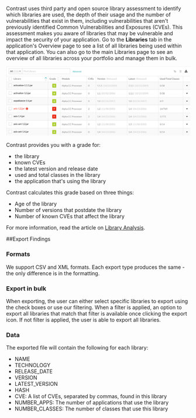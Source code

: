<!--
title: "Keep Track of Libraries"
description: "Overview of keeping track of libraries"
tags: "user applications track libraries quick start guide"
-->

Contrast uses third party and open source library assessment to identify which libraries are used, the depth of their usage and the number of vulnerabilities that exist in them, including vulnerabilities that aren't previously identified Common Vulnerabilities and Exposures (CVEs). This assessment makes you aware of libraries that may be vulnerable and impact the security of your application. Go to the **Libraries** tab in the application's Overview page to see a list of all libraries being used within that application. You can also go to the main Libraries page to see an overview of all libraries across your portfolio and manage them in bulk. 

<a href="assets/images/Application_Libraries.png" rel="lightbox" title="Application's Libraries"><img class="thumbnail" src="assets/images/Application_Libraries.png"/></a>

Contrast provides you with a grade for: 

* the library
* known CVEs
* the latest version and release date
* used and total classes in the library
* the application that's using the library 

Contrast calculates this grade based on three things: 

* Age of the library
* Number of versions that postdate the library
* Number of known CVEs that affect the library

For more information, read the article on [Library Analysis](user-libraries.html#analysis).

##Export Findings

### Formats

We support CSV and XML formats. Each export type produces the same - the only difference is in the formatting.

### Export in bulk
When exporting, the user can either select specific libraries to export using the check boxes or use our filtering. When a filter is applied, an option to export all libraries that match that filter is available once clicking the export icon. If not filter is applied, the user is able to export all libraries.

### Data

The exported file will contain the following for each library:

* NAME
* TECHNOLOGY
* RELEASE_DATE
* VERSION
* LATEST_VERSION
* HASH
* CVE: A list of CVEs, separated by commas, found in this library
* NUMBER_APPS: The number of applications that use the library
* NUMBER_CLASSES: The number of classes that use this library




